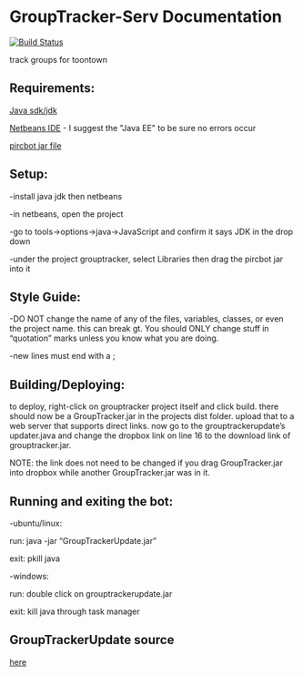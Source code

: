 # GroupTracker-Serv Documentation
[![Build Status](https://travis-ci.org/judge2020/GroupTracker.svg?branch=master)](https://travis-ci.org/judge2020/GroupTracker)

track groups for toontown
## Requirements:
[Java sdk/jdk](http://www.oracle.com/technetwork/java/javase/downloads/index.html)

[Netbeans IDE](https://netbeans.org/downloads/) - I suggest the "Java EE" to be sure no errors occur

[pircbot jar file](http://www.jibble.org/pircbot.php)

## Setup:

-install java jdk then netbeans

-in netbeans, open the project

-go to tools->options->java->JavaScript and confirm it says JDK in the drop down

-under the project grouptracker, select Libraries then drag the pircbot jar into it

## Style Guide:

-DO NOT change the name of any of the files, variables, classes, or even the project name. this can break gt. You should ONLY change stuff in “quotation” marks unless you know what you are doing. 

-new lines must end with a ;

## Building/Deploying:

to deploy, right-click on grouptracker project itself and click build. there should now be a GroupTracker.jar in the projects dist folder. upload that to a web server that supports direct links. now go to the grouptrackerupdate’s updater.java and change the dropbox link on line 16 to the download link of grouptracker.jar.

NOTE: the link does not need to be changed if you drag GroupTracker.jar into dropbox while another GroupTracker.jar was in it.

## Running and exiting the bot:

-ubuntu/linux:

run:  java -jar “GroupTrackerUpdate.jar”

exit: pkill java

-windows: 

run: double click on grouptrackerupdate.jar 

exit: kill java through task manager

## GroupTrackerUpdate source

[here](gtupdate)
